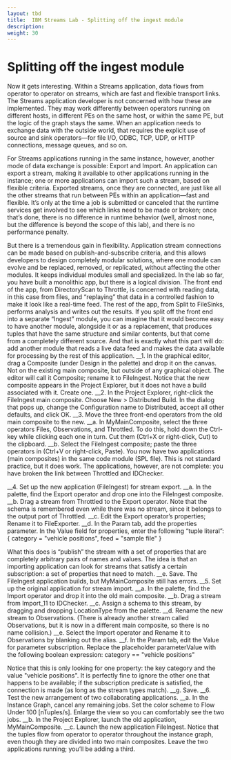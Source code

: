 ```yaml
---
layout: tbd
title:  IBM Streams Lab - Splitting off the ingest module
description:
weight: 30
---
```


# Splitting off the ingest module
Now it gets interesting. Within a Streams application, data flows from operator to operator on streams, which are fast and flexible transport links. The Streams application developer is not concerned with how these are implemented. They may work differently between operators running on different hosts, in different PEs on the same host, or within the same PE, but the logic of the graph stays the same. When an application needs to exchange data with the outside world, that requires the explicit use of source and sink operators—for file I/O, ODBC, TCP, UDP, or HTTP connections, message queues, and so on.

For Streams applications running in the same instance, however, another mode of data exchange is possible: Export and Import. An application can export a stream, making it available to other applications running in the instance; one or more applications can import such a stream, based on flexible criteria. Exported streams, once they are connected, are just like all the other streams that run between PEs within an application—fast and flexible. It’s only at the time a job is submitted or canceled that the runtime services get involved to see which links need to be made or broken; once that’s done, there is no difference in runtime behavior (well, almost none, but the difference is beyond the scope of this lab), and there is no performance penalty.

But there is a tremendous gain in flexibility. Application stream connections can be made based on publish-and-subscribe criteria, and this allows developers to design completely modular solutions, where one module can evolve and be replaced, removed, or replicated, without affecting the other modules. It keeps individual modules small and specialized.
In the lab so far, you have built a monolithic app, but there is a logical division. The front end of the app, from DirectoryScan to Throttle, is concerned with reading data, in this case from files, and “replaying” that data in a controlled fashion to make it look like a real-time feed. The rest of the app, from Split to FileSinks, performs analysis and writes out the results. If you split off the front end into a separate “Ingest” module, you can imagine that it would become easy to have another module, alongside it or as a replacement, that produces tuples that have the same structure and similar contents, but that come from a completely different source. And that is exactly what this part will do: add another module that reads a live data feed and makes the data available for processing by the rest of this application.
__1. 	In the graphical editor, drag a Composite (under Design in the palette) and drop it on the canvas. Not on the existing main composite, but outside of any graphical object. The editor will call it Composite; rename it to FileIngest.
Notice that the new composite appears in the Project Explorer, but it does not have a build associated with it. Create one.
__2. 	In the Project Explorer, right-click the FileIngest main composite. Choose New > Distributed Build. In the dialog that pops up, change the Configuration name to Distributed, accept all other defaults, and click OK.
__3. 	Move the three front-end operators from the old main composite to the new.
__a. 	In MyMainComposite, select the three operators Files, Observations, and Throttled.
To do this, hold down the Ctrl-key while clicking each one in turn. Cut them (Ctrl+X or right-click, Cut) to the clipboard.
__b. 	Select the FileIngest composite; paste the three operators in (Ctrl+V or right-click, Paste).
You now have two applications (main composites) in the same code module (SPL file). This is not standard practice, but it does work. The applications, however, are not complete: you have broken the link between Throttled and IDChecker.

__4. 	Set up the new application (FileIngest) for stream export.
__a. 	In the palette, find the Export operator and drop one into the FileIngest composite.
__b. 	Drag a stream from Throttled to the Export operator. Note that the schema is remembered even while there was no stream, since it belongs to the output port of Throttled.
__c. 	Edit the Export operator’s properties; Rename it to FileExporter.
__d. 	In the Param tab, add the properties parameter. In the Value field for properties, enter the following “tuple literal”:
{ category = "vehicle positions", feed = "sample file" }

What this does is “publish” the stream with a set of properties that are completely arbitrary pairs of names and values. The idea is that an importing application can look for streams that satisfy a certain subscription: a set of properties that need to match.
__e. 	Save. The FileIngest application builds, but MyMainComposite still has errors.
__5. 	Set up the original application for stream import.
__a. 	In the palette, find the Import operator and drop it into the old main composite.
__b. 	Drag a stream from Import_11 to IDChecker.
__c. 	Assign a schema to this stream, by dragging and dropping LocationType from the palette.
__d. 	Rename the new stream to Observations. (There is already another stream called Observations, but it is now in a different main composite, so there is no name collision.)
__e. 	Select the Import operator and Rename it to Observations by blanking out the alias.
__f. 	In the Param tab, edit the Value for parameter subscription. Replace the placeholder parameterValue with the following boolean expression:
            category == "vehicle positions"

Notice that this is only looking for one property: the key category and the value "vehicle positions". It is perfectly fine to ignore the other one that happens to be available; if the subscription predicate is satisfied, the connection is made (as long as the stream types match).
__g. 	Save.
__6. 	Test the new arrangement of two collaborating applications.
__a. 	In the Instance Graph, cancel any remaining jobs. Set the color scheme to Flow Under 100 [nTuples/s]. Enlarge the view so you can comfortably see the two jobs.
__b. 	In the Project Explorer, launch the old application, MyMainComposite.
__c. 	Launch the new application FileIngest.
Notice that the tuples flow from operator to operator throughout the instance graph, even though they are divided into two main composites. Leave the two applications running; you’ll be adding a third.

